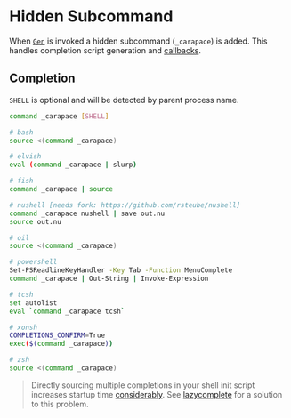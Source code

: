 # Hidden Subcommand

When [`Gen`](https://pkg.go.dev/github.com/rsteube/carapace#Gen) is invoked a hidden subcommand (`_carapace`) is added. This handles completion script generation and [callbacks](../action/actionCallback.md).


## Completion

`SHELL` is optional and will be detected by parent process name.

```sh
command _carapace [SHELL]
```

```sh
# bash
source <(command _carapace)

# elvish
eval (command _carapace | slurp)

# fish
command _carapace | source

# nushell [needs fork: https://github.com/rsteube/nushell]
command _carapace nushell | save out.nu
source out.nu

# oil
source <(command _carapace)

# powershell
Set-PSReadlineKeyHandler -Key Tab -Function MenuComplete
command _carapace | Out-String | Invoke-Expression

# tcsh
set autolist
eval `command _carapace tcsh`

# xonsh
COMPLETIONS_CONFIRM=True
exec($(command _carapace))

# zsh
source <(command _carapace)
```

> Directly sourcing multiple completions in your shell init script increases startup time [considerably](https://medium.com/@jzelinskie/please-dont-ship-binaries-with-shell-completion-as-commands-a8b1bcb8a0d0). See [lazycomplete](https://github.com/rsteube/lazycomplete) for a solution to this problem.
